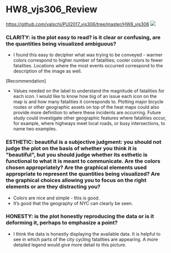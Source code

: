 # HW8_vjs306_Review 
https://github.com/valschi/PUI2017_vjs306/tree/master/HW8_vjs306
![](Cyclist_Fatalities_View.png)

### CLARITY: is the plot easy to read? is it clear or confusing, are the quantities being visualized ambiguous?

- I found this easy to decipher what was trying to be conveyed - warmer colors correspond to higher number of fatalities; cooler colors to fewer fatalities. 
Locations where the most events occurred correspond to the description of the image as well.

[Recommendation] 
- Values needed on the label to understand the magnitude of fatalities for each icon. I would like to know how big of an issue each icon on the map is and how many fatalities it corresponds to. 
Plotting major bicycle routes or other geographic assets on top of the heat maps could also provide more definition to where these incidents are occurring. Future study could investigate other geographic features where fatalities occur, for example, where highways meet local roads, or busy intersections, to name two examples.

### ESTHETIC: beautiful is a subjective judgment: you should not judge the plot on the basis of whether you think it is "beautiful", but you should judge whether its esthetic is functional to what it is meant to communicate. Are the colors chosen appropriately? Are the graphical elements used appropriate to represent the quantities being visualized? Are the graphical choices allowing you to focus on the right elements or are they distracting you?
- Colors are nice and simple - this is good.
- It’s good that the geography of NYC can clearly be seen.


### HONESTY: is the plot honestly reproducing the data or is it deforming it, perhaps to emphasize a point?
- I think the data is honestly displaying the available data. It is helpful to see in which parts of the city cycling fatalities are appearing. A more detailed legend would give more detail to this picture.
